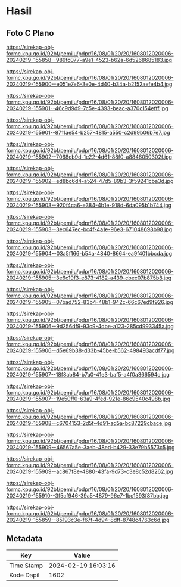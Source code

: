 # Hasil

## Foto C Plano

https://sirekap-obj-formc.kpu.go.id/92bf/pemilu/pdpr/16/08/01/20/20/1608012020006-20240219-155858--989fc077-a9e1-4523-b62a-6d5268685183.jpg

https://sirekap-obj-formc.kpu.go.id/92bf/pemilu/pdpr/16/08/01/20/20/1608012020006-20240219-155900--e051e7e6-3e0e-4d40-b34a-b2152aefe4b4.jpg

https://sirekap-obj-formc.kpu.go.id/92bf/pemilu/pdpr/16/08/01/20/20/1608012020006-20240219-155901--46c9d9d9-7c5e-4393-beac-a370c154efff.jpg

https://sirekap-obj-formc.kpu.go.id/92bf/pemilu/pdpr/16/08/01/20/20/1608012020006-20240219-155901--8711ae54-b257-4815-a550-c2d99b06b7e7.jpg

https://sirekap-obj-formc.kpu.go.id/92bf/pemilu/pdpr/16/08/01/20/20/1608012020006-20240219-155902--7068cb9d-1e22-4d61-88f0-a8846050302f.jpg

https://sirekap-obj-formc.kpu.go.id/92bf/pemilu/pdpr/16/08/01/20/20/1608012020006-20240219-155902--ed8bc6d4-a524-47d5-89b3-3f59241cba3d.jpg

https://sirekap-obj-formc.kpu.go.id/92bf/pemilu/pdpr/16/08/01/20/20/1608012020006-20240219-155903--920f4ca6-e384-4b1e-918d-6da095b1b744.jpg

https://sirekap-obj-formc.kpu.go.id/92bf/pemilu/pdpr/16/08/01/20/20/1608012020006-20240219-155903--3ec647ec-bc4f-4a1e-96e3-671048698b98.jpg

https://sirekap-obj-formc.kpu.go.id/92bf/pemilu/pdpr/16/08/01/20/20/1608012020006-20240219-155904--03a5f166-b54a-4840-8664-ea9f401bbcda.jpg

https://sirekap-obj-formc.kpu.go.id/92bf/pemilu/pdpr/16/08/01/20/20/1608012020006-20240219-155905--3e6c19f3-e873-4182-a439-cbec07b875b8.jpg

https://sirekap-obj-formc.kpu.go.id/92bf/pemilu/pdpr/16/08/01/20/20/1608012020006-20240219-155905--07bad752-83b4-48b1-942c-66c67ed9f926.jpg

https://sirekap-obj-formc.kpu.go.id/92bf/pemilu/pdpr/16/08/01/20/20/1608012020006-20240219-155906--9d256df9-93c9-4dbe-a123-285cd993345a.jpg

https://sirekap-obj-formc.kpu.go.id/92bf/pemilu/pdpr/16/08/01/20/20/1608012020006-20240219-155906--d5e69b38-d33b-45be-b562-498493acdf77.jpg

https://sirekap-obj-formc.kpu.go.id/92bf/pemilu/pdpr/16/08/01/20/20/1608012020006-20240219-155907--18f8ab84-b7a0-41e3-baf5-a4f0a366594c.jpg

https://sirekap-obj-formc.kpu.go.id/92bf/pemilu/pdpr/16/08/01/20/20/1608012020006-20240219-155907--19e50ff0-63a9-4fed-921e-86c9540c498b.jpg

https://sirekap-obj-formc.kpu.go.id/92bf/pemilu/pdpr/16/08/01/20/20/1608012020006-20240219-155908--c6704153-2d5f-4d91-ad5a-bc87229cbace.jpg

https://sirekap-obj-formc.kpu.go.id/92bf/pemilu/pdpr/16/08/01/20/20/1608012020006-20240219-155909--46567a5e-3aeb-48ed-b429-33e79b5573c5.jpg

https://sirekap-obj-formc.kpu.go.id/92bf/pemilu/pdpr/16/08/01/20/20/1608012020006-20240219-155909--ac867f8e-4880-43fa-9d73-c3e8c52d8262.jpg

https://sirekap-obj-formc.kpu.go.id/92bf/pemilu/pdpr/16/08/01/20/20/1608012020006-20240219-155910--3f5cf946-39a5-4879-96e7-1bc1593f87bb.jpg

https://sirekap-obj-formc.kpu.go.id/92bf/pemilu/pdpr/16/08/01/20/20/1608012020006-20240219-155859--85193c3e-f67f-4d94-8dff-8748c4763c6d.jpg


## Metadata

| Key        | Value               |
| ---------- | ------------------- |
| Time Stamp | 2024-02-19 16:03:16 |
| Kode Dapil | 1602                |



